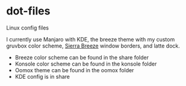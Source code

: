 # dot-files
Linux config files

I currently use Manjaro with KDE, the breeze theme with my custom gruvbox color scheme, [Sierra Breeze](https://github.com/ishovkun/SierraBreeze) window borders, and latte dock.

* Breeze color scheme can be found in the share folder
* Konsole color scheme can be found in the konsole folder
* Oomox theme can be found in the oomox folder
* KDE config is in share


